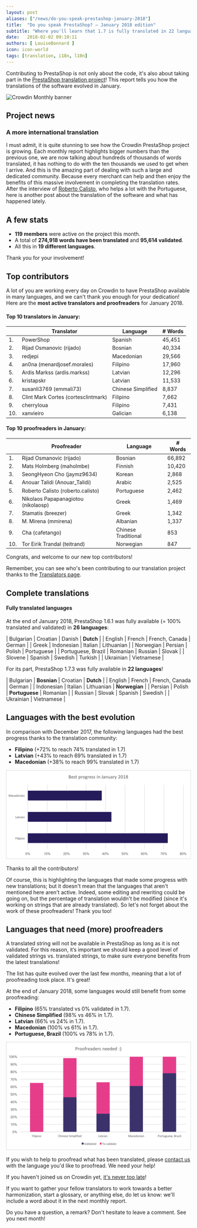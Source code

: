 ```yaml
---
layout: post
aliases: ["/news/do-you-speak-prestashop-january-2018"]
title:  "Do you speak PrestaShop? – January 2018 edition"
subtitle: "Where you'll learn that 1.7 is fully translated in 22 languages"
date:   2018-02-02 09:10:11
authors: [ LouiseBonnard ]
icon: icon-world
tags: [translation, i18n, l10n]
---
```


Contributing to PrestaShop is not only about the code, it's also about taking part in the [PrestaShop translation project](https://crowdin.com/project/prestashop-official)! This report tells you how the translations of the software evolved in January.

![Crowdin Monthly banner](/assets/images/2017/04/DYSpeakPS.jpg)

## Project news


### A more international translation

I must admit, it is quite stunning to see how the Crowdin PrestaShop project is growing. Each monthly report highlights bigger numbers than the previous one, we are now talking about hundreds of thousands of words translated, it has nothing to do with the ten thousands we used to get when I arrive. And this is the amazing part of dealing with such a large and dedicated community. Because every merchant can help and then enjoy the benefits of this massive involvement in completing the translation rates. After the interview of [Roberto Calisto](http://build.prestashop.com/news/contributor-interview-roberto-calisto), who helps a lot with the Portuguese, here is another post about the translation of the software and what has happened lately.


## A few stats

* **119 members** were active on the project this month.
* A total of **274,918 words have been translated** and **95,614 validated**.
* All this in **19 different languages**.

Thank you for your involvement!


## Top contributors

A lot of you are working every day on Crowdin to have PrestaShop available in many languages, and we can't thank you enough for your dedication! Here are the **most active translators and proofreaders** for January 2018.

#### Top 10 translators in January:

| |Translator | Language | # Words
|-|---------- | -------- | ----------------
 1. | PowerShop | Spanish | 45,451
 2. | Rijad Osmanovic (rijado) | Bosnian | 40,334
 3. | redjepi | Macedonian | 29,566
 4. | an0na (menardjosef.morales) | Filipino | 17,960
 5. | Ardis Markss (ardis.markss) | Latvian | 12,296
 6. | kristapskr | Latvian | 11,533
 7. | susanli3769 (emmali73) | Chinese Simplified | 8,837
 8. | Clint Mark Cortes (cortesclintmark) | Filipino | 7,662
 9. | cherryloua | Filipino | 7,431
10. | xanvieiro | Galician | 6,138


#### Top 10 proofreaders in January:

| | Proofreader | Language | # Words
|-| ---------- | -------- | ----------------
 1. | Rijad Osmanovic (rijado) | Bosnian | 66,892
 2. | Mats Holmberg (maholmbe) | Finnish | 10,420
 3. | SeongHyeon Cho (jaymz9634) | Korean | 2,868
 4. | Anouar Talidi (Anouar_Talidi) | Arabic | 2,525
 5. | Roberto Calisto (roberto.calisto) | Portuguese | 2,462
 6. | Nikolaos Papapanagiotou (nikolaosp) | Greek | 1,469
 7. | Stamatis (breezer) | Greek | 1,342
 8. | M. Mirena (mmirena) | Albanian | 1,337
 9. | Cha (cafetango) | Chinese Traditional | 853
10. | Tor Eirik Trandal (teitrand) | Norwegian | 847

Congrats, and welcome to our new top contributors!

Remember, you can see who's been contributing to our translation project thanks to the [Translators page](http://translators.prestashop.com/).


## Complete translations

#### Fully translated languages

At the end of January 2018, PrestaShop 1.6.1 was fully available (= 100% translated and validated) in **26 languages**:

| Bulgarian | Croatian | Danish | **Dutch** | 
| English | French | French, Canada | German |
| Greek | Indonesian | Italian | Lithuanian |
| Norwegian | Persian | Polish | Portuguese |
| Portuguese, Brazil | Romanian | Russian | Slovak |
| Slovene | Spanish | Swedish | Turkish |
| Ukrainian | Vietnamese |

For its part, PrestaShop 1.7.3 was fully available in **22 languages**!

| Bulgarian | **Bosnian** | Croatian | **Dutch** |
| English | French | French, Canada | German |
| Indonesian | Italian | Lithuanian | **Norwegian** |
| Persian | Polish | **Portuguese** | Romanian |
| Russian | Slovak | Spanish | Swedish |
| Ukrainian | Vietnamese |


## Languages with the best evolution

In comparison with December 2017, the following languages had the best progress thanks to the translation community:

* **Filipino** (+72% to reach 74% translated in 1.7)
* **Latvian** (+43% to reach 69% translated in 1.7)
* **Macedonian** (+38% to reach 99% translated in 1.7)

![Best translation progress for January 2018](/assets/images/2018/05/Build_Crowdin_progress_January18.png)

Thanks to all the contributors!

Of course, this is highlighting the languages that made some progress with new translations; but it doesn't mean that the languages that aren't mentioned here aren't active. Indeed, some editing and rewriting could be going on, but the percentage of translation wouldn't be modified (since it's working on strings that are already translated). So let's not forget about the work of these proofreaders! Thank you too!

## Languages that need (more) proofreaders

A translated string will not be available in PrestaShop as long as it is not validated. For this reason, it’s important we should keep a good level of validated strings vs. translated strings, to make sure everyone benefits from the latest translations!

The list has quite evolved over the last few months, meaning that a lot of proofreading took place. It's great!

At the end of January 2018, some languages would still benefit from some proofreading:

* **Filipino** (65% translated vs 0% validated in 1.7).
* **Chinese Simplified** (98% vs 46% in 1.7).
* **Latvian** (66% vs 24% in 1.7).
* **Macedonian** (100% vs 61% in 1.7).
* **Portuguese, Brazil** (100% vs 78% in 1.7).

![Languages that need proofreading](/assets/images/2018/05/Build_Crowdin_proofreading_January18.png)

If you wish to help to proofread what has been translated, please <a href="mailto:translation@prestashop.com?subject=Proofreading20PrestaShop20Translations">contact us</a> with the language you'd like to proofread. We need your help!

If you haven't joined us on Crowdin yet, [it's never too late](https://crowdin.com/project/prestashop-official)!

If you want to gather your fellow translators to work towards a better harmonization, start a glossary, or anything else, do let us know: we'll include a word about it in the next monthly report.

Do you have a question, a remark? Don't hesitate to leave a comment. See you next month!
